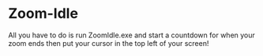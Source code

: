 # Zoom-Idle

All you have to do is run ZoomIdle.exe and start a countdown for when your zoom ends then put your cursor in the top left of your screen!
